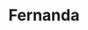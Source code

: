 ---
title: Fernanda
artigo: a
picture: /images/f/Fernanda.jpg
background: /images/fundos/heartpoa2.jpg
style: style-roxo1
description: De origem Germânica...
full-description: De origem Germânica, Fernanda é a versão feminina de Fredenando, e significa inteligente, protetora. Geralmente, as Fernandas buscam a harmonia e são batalhadoras, incansáveis e criativas! Ufa!
---